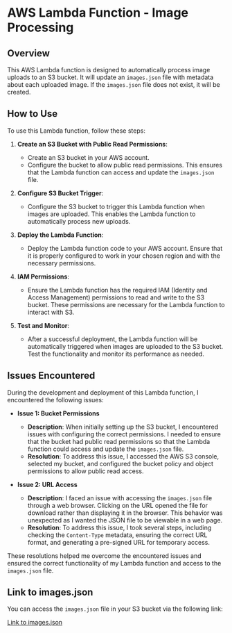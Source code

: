 # AWS Lambda Function - Image Processing

## Overview

This AWS Lambda function is designed to automatically process image uploads to an S3 bucket. It will update an `images.json` file with metadata about each uploaded image. If the `images.json` file does not exist, it will be created.

## How to Use

To use this Lambda function, follow these steps:

1. **Create an S3 Bucket with Public Read Permissions**:
   - Create an S3 bucket in your AWS account.
   - Configure the bucket to allow public read permissions. This ensures that the Lambda function can access and update the `images.json` file.

2. **Configure S3 Bucket Trigger**:
   - Configure the S3 bucket to trigger this Lambda function when images are uploaded. This enables the Lambda function to automatically process new uploads.

3. **Deploy the Lambda Function**:
   - Deploy the Lambda function code to your AWS account. Ensure that it is properly configured to work in your chosen region and with the necessary permissions.

4. **IAM Permissions**:
   - Ensure the Lambda function has the required IAM (Identity and Access Management) permissions to read and write to the S3 bucket. These permissions are necessary for the Lambda function to interact with S3.

5. **Test and Monitor**:
   - After a successful deployment, the Lambda function will be automatically triggered when images are uploaded to the S3 bucket. Test the functionality and monitor its performance as needed.

## Issues Encountered

During the development and deployment of this Lambda function, I encountered the following issues:

- **Issue 1: Bucket Permissions**
  - **Description**: When initially setting up the S3 bucket, I encountered issues with configuring the correct permissions. I needed to ensure that the bucket had public read permissions so that the Lambda function could access and update the `images.json` file.
  - **Resolution**: To address this issue, I accessed the AWS S3 console, selected my bucket, and configured the bucket policy and object permissions to allow public read access.

- **Issue 2: URL Access**
  - **Description**: I faced an issue with accessing the `images.json` file through a web browser. Clicking on the URL opened the file for download rather than displaying it in the browser. This behavior was unexpected as I wanted the JSON file to be viewable in a web page.
  - **Resolution**: To address this issue, I took several steps, including checking the `Content-Type` metadata, ensuring the correct URL format, and generating a pre-signed URL for temporary access.

These resolutions helped me overcome the encountered issues and ensured the correct functionality of my Lambda function and access to the `images.json` file.

## Link to images.json

You can access the `images.json` file in your S3 bucket via the following link:

[Link to images.json](https://s3-lambda-adnan.s3.us-west-2.amazonaws.com/images.json?response-content-disposition=inline&X-Amz-Security-Token=IQoJb3JpZ2luX2VjEGkaCXVzLXdlc3QtMiJHMEUCIFxs57FKr%2BV96%2BO1dRnnXXyfWIoud4%2FmPXDocA3KcvPGAiEAtYUUmITsruQ0wSYL6bpj6bNZrys%2B9YjvT0D0qiXTKFMq7QIIgv%2F%2F%2F%2F%2F%2F%2F%2F%2F%2FARAAGgw0MDI2MzMzOTM4MDMiDDObBwOfrt1U4gTu2irBAqrtMgd2WO7cRVflsMaZulqrjj%2BiGCtn8%2BTjWVO%2FFBSEOZars8zAXK9NDrjUTAZP0bU6U6kaNWeKxHGRF%2FYk0jZnrBhHPz6hnvmLCNpEgd0WMbytUwkPQ9oWcCE3XQ68gx7nhm3hCoflXbxhrhymhE%2F1bgPrD%2FTo2U3f31BDQ748orNKsbop11TtfKJJDBflgcOa8%2B4lDml5uzS%2BtmYK4gJ5yjy2Twh3k7nv3%2BRRhO27euNx5Ado4wWePJSuHw9y4%2Fmetxlv9%2FtmiM7am5OqWNfnFQN4NLOReP5065hAKV3LudKHCKFFgF8Vj4YwMa6Vy8kKNg3Zt2DC42YuX2cenQ264ri31GdBg%2Fp%2B9iqNNvuOcGApwAtVnumFONB%2B5AD5FoN3BixNEUlbNBSuvNqkLTqQTPm7H8btAyqZ26%2FXs1mIgDCur7epBjqzAtiwdVj%2Fkd1xTDqAAKEQ5Zj%2FjcbKoyM4QrgDiEDlY1LTuOICxMfGojiNEudmph17uwaw4l6aicKDp3IbRhIFCP%2By%2FNISq4uQWrhlubgBLGAWTd7AJp%2B8SRBqyQAqwylSwi9WTK50AFzq9QncqturynZvWBJhhEeVgRo604zw%2BupFwgZ142EzJKKyGzA9hLuge0xAsUEYb7c2cqybBITETKxy%2FAQjGZ1s5W%2FNNB%2Fnk6WrJk34dQ%2Bim7NDMGN5R%2Fpf5VG2GjFJ5%2BJeZWEaJYj%2B4JPfhoeKLb%2FFGum1%2B6tmGUOdlXqy%2FgMU0JBcdkcc5H3kLmdZSTYHQhB3FMbvrzWThreNIA%2Bq7R%2FPJTbr8qVLEwPA59MyUoqI70a2B3zYrICpxHXLw93AY1bGbKK36Mnxr16G31g%3D&X-Amz-Algorithm=AWS4-HMAC-SHA256&X-Amz-Date=20231017T010507Z&X-Amz-SignedHeaders=host&X-Amz-Expires=300&X-Amz-Credential=ASIAV3PWSA2F6E4KOZUJ%2F20231017%2Fus-west-2%2Fs3%2Faws4_request&X-Amz-Signature=37c882ac766b847009554b2a4aba1af645094c38ba405830561436e7c7f3cb98)
